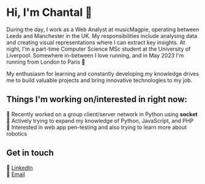 # Hi, I'm Chantal 👋

During the day, I work as a Web Analyst at musicMagpie, operating between Leeds and Manchester in the UK. My responsibilities include analysing data and creating visual representations where I can extract key insights. At night, I'm a part-time Computer Science MSc student at the University of Liverpool. Somewhere in-between I love running, and in May 2023 I'm running from London to Paris 🥐

My enthusiasm for learning and constantly developing my knowledge drives me to build valuable projects and bring innovative technologies to my job.


## Things I'm working on/interested in right now:

🔭 Recently worked on a group client/server network in Python using **socket**
<br>
🌱 Actively trying to expand my knowledge of Python, JavaScript, and PHP
<br>
🤖 Interested in web app pen-testing and also trying to learn more about robotics


## Get in touch
💙 [LinkedIn](https://www.linkedin.com/in/chantal-maskell-89935b183/)
<br>
📧 [Email](mailto:chanatlive@outlook.com)
